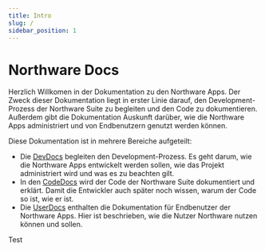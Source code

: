 ```yaml
---
title: Intro
slug: /
sidebar_position: 1
---
```


# Northware Docs

Herzlich Willkomen in der Dokumentation zu den Northware Apps. Der Zweck dieser Dokumentation liegt in erster Linie darauf, den Development-Prozess der Northware Suite zu begleiten und den Code zu dokumentieren. Außerdem gibt die Dokumentation Auskunft darüber, wie die Northware Apps administriert und von Endbenutzern genutzt werden können.

Diese Dokumentation ist in mehrere Bereiche aufgeteilt:

- Die [DevDocs](./devdocs) begleiten den Development-Prozess. Es geht darum, wie die Northware Apps entwickelt werden sollen, wie das Projekt administriert wird und was es zu beachten gilt.
- In den [CodeDocs](./codedocs) wird der Code der Northware Suite dokumentiert und erklärt. Damit die Entwickler auch später noch wissen, warum der Code so ist, wie er ist.
- Die [UserDocs](./userdocs) enthalten die Dokumentation für Endbenutzer der Northware Apps. Hier ist beschrieben, wie die Nutzer Northware nutzen können und sollen.

Test
